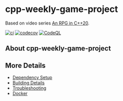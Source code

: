 # cpp-weekly-game-project

Based on video series [An RPG in C++20](https://github.com/lefticus/cpp_weekly_game_project).

[![ci](https://github.com/rodneylab/cpp-weekly-game-project/actions/workflows/ci.yml/badge.svg)](https://github.com/rodneylab/cpp-weekly-game-project/actions/workflows/ci.yml)
[![codecov](https://codecov.io/gh/rodneylab/cpp-weekly-game-project/branch/main/graph/badge.svg)](https://codecov.io/gh/rodneylab/cpp-weekly-game-project)
[![CodeQL](https://github.com/rodneylab/cpp-weekly-game-project/actions/workflows/codeql-analysis.yml/badge.svg)](https://github.com/rodneylab/cpp-weekly-game-project/actions/workflows/codeql-analysis.yml)

## About cpp-weekly-game-project



## More Details

 * [Dependency Setup](README_dependencies.md)
 * [Building Details](README_building.md)
 * [Troubleshooting](README_troubleshooting.md)
 * [Docker](README_docker.md)
